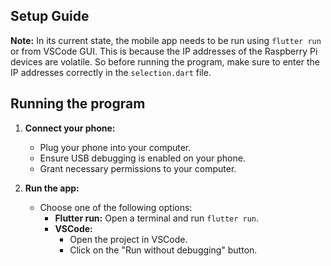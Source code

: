 ## Setup Guide

**Note:** In its current state, the mobile app needs to be run using `flutter run` or from VSCode GUI. This is because the IP addresses of the Raspberry Pi devices are volatile.
So before running the program, make sure to enter the IP addresses correctly in the `selection.dart` file.

## Running the program

1. **Connect your phone:**
   - Plug your phone into your computer.
   - Ensure USB debugging is enabled on your phone.
   - Grant necessary permissions to your computer.

2. **Run the app:**
   - Choose one of the following options:
     - **Flutter run:** Open a terminal and run `flutter run`.
     - **VSCode:**
       - Open the project in VSCode.
       - Click on the "Run without debugging" button.
